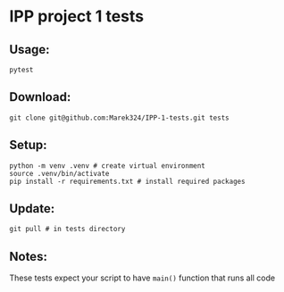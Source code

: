 # IPP project 1 tests
## Usage:
```
pytest
```
## Download:
```
git clone git@github.com:Marek324/IPP-1-tests.git tests
```
## Setup:
```
python -m venv .venv # create virtual environment
source .venv/bin/activate
pip install -r requirements.txt # install required packages
```
## Update:
```
git pull # in tests directory
```
## Notes:
These tests expect your script to have `main()` function that runs all code
